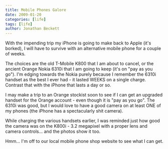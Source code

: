 ```yaml
---
title: Mobile Phones Galore
date: 2009-01-20
categories: [life]
tags: [life]
author: Jonathan Beckett
---
```


With the impending trip my iPhone is going to make back to Apple (it's borked), I will have to survive with an alternative mobile phone for a couple of weeks.

The choices are the old T-Mobile K800 that I am about to cancel, or the ancient Orange Nokia 6310i that I am going to keep (it's on "pay as you go"). I'm edging towards the Nokia purely because I remember the 6310i handset as the best I ever had - it lasted WEEKS on a single charge. Contrast that with the iPhone that lasts a day or so.

I may make a trip to an Orange stockist soon to see if I can get an upgraded handset for the Orange account - even though it is "pay as you go". The 6310i was good, but I would love to have a good camera on at least ONE of my phones (the iPhone has a spectacularly shit camera).

While charging the various handsets earlier, I was reminded just how good the camera was on the K800i - 3.2 megapixel with a proper lens and camera controls... and the photos show it too.

Hmm... I'm off to our local mobile phone shop website to see what I can get.